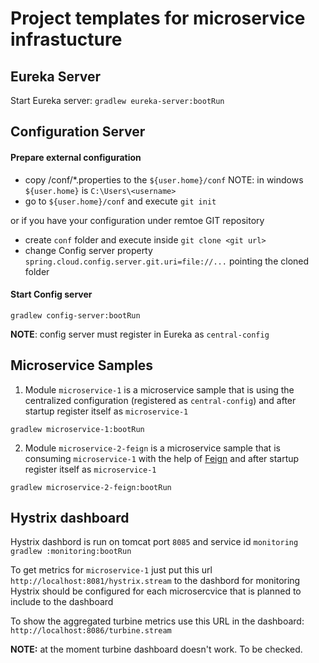 # Project templates for microservice infrastucture 


## Eureka Server

Start Eureka server: `gradlew eureka-server:bootRun`

## Configuration Server

#### Prepare external configuration

- copy /conf/*.properties to the `${user.home}/conf`
NOTE: in windows `${user.home}` is `C:\Users\<username>`
- go to `${user.home}/conf` and execute `git init` 

or if you have your configuration under remtoe GIT repository

- create `conf` folder and execute inside `git clone <git url>`
- change Config server property `spring.cloud.config.server.git.uri=file://...` pointing the cloned folder

#### Start Config server
`gradlew config-server:bootRun`

**NOTE**: config server must register in Eureka as `central-config` 

## Microservice Samples

1. Module `microservice-1` is a microservice sample that is using the centralized configuration (registered as `central-config`)
and after startup register itself as `microservice-1`

`gradlew microservice-1:bootRun`

2. Module `microservice-2-feign` is a microservice sample that is consuming `microservice-1` with the help of [Feign](https://cloud.spring.io/spring-cloud-netflix/single/spring-cloud-netflix.html#spring-cloud-feign)
and after startup register itself as `microservice-1`

`gradlew microservice-2-feign:bootRun`

## Hystrix dashboard

Hystrix dashbord is run on tomcat port `8085` and service id `monitoring`
```gradlew :monitoring:bootRun```

To get metrics for `microservice-1` just put this url `http://localhost:8081/hystrix.stream` to the dashbord for monitoring
Hystrix should be configured for each microsercvice that is planned to include to the dashboard

To show the aggregated turbine metrics use this URL in the dashboard: `http://localhost:8086/turbine.stream`

**NOTE:** at the moment turbine dashboard doesn't work. To be checked.

